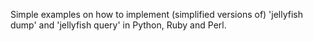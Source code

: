 Simple examples on how to implement (simplified versions of) 'jellyfish dump' and 'jellyfish query' in Python, Ruby and Perl.
